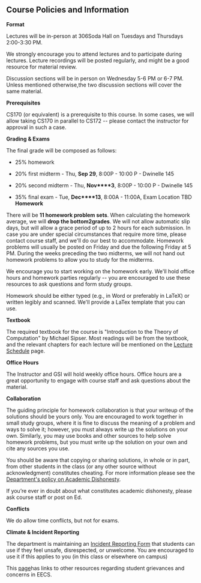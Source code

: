 ## **Course Policies and Information**

**Format**

Lectures will be in-person at 306Soda Hall on Tuesdays and Thursdays 2:00-3:30 PM.

We strongly encourage you to attend lectures and to participate during lectures. Lecture recordings will be posted regularly, and might be a good resource for material review.

Discussion sections will be in person on Wednesday 5-6 PM or 6-7 PM. Unless mentioned otherwise,the two discussion sections will cover the same material.

**Prerequisites**

CS170 (or equivalent) is a prerequisite to this course. In some cases, we will allow taking CS170 in parallel to CS172 -- please contact the instructor for approval in such a case.

**Grading & Exams**

The final grade will be composed as follows:

- 25% homework

- 20% first midterm - Thu, **Sep 29**, 8:00P - 10:00 P - Dwinelle 145

- 20% second midterm - Thu, **Nov****3**, 8:00P - 10:00 P - Dwinelle 145

- 35% final exam - Tue, **Dec****13**, 8:00A \- 11:00A, Exam Location TBD
**Homework**

There will be **11 homework problem sets**. When calculating the homework average, we will **drop the bottom****2****grades**. We will not allow automatic slip days, but will allow a grace period of up to 2 hours for each submission. In case you are under special circumstances that require more time, please contact course staff, and we'll do our best to accommodate. Homework problems will usually be posted on Friday and due the following Friday at 5 PM. During the weeks preceding the two midterms, we will not hand out homework problems to allow you to study for the midterms.

We encourage you to start working on the homework early. We'll hold office hours and homework parties regularly -- you are encouraged to use these resources to ask questions and form study groups.

Homework should be either typed (e.g., in Word or preferably in LaTeX) or written legibly and scanned. We'll provide a LaTex template that you can use.

**Textbook**

The required textbook for the course is "Introduction to the Theory of Computation" by Michael Sipser. Most readings will be from the textbook, and the relevant chapters for each lecture will be mentioned on the [Lecture Schedule](/cs-172-computability-and-complexity-fall-2022//lecture-schedule-fall-2022) page.

**Office Hours**

The Instructor and GSI will hold weekly office hours. Office hours are a great opportunity to engage with course staff and ask questions about the material.

**Collaboration**

The guiding principle for homework collaboration is that your writeup of the solutions should be yours only. You are encouraged to work together in small study groups, where it is fine to discuss the meaning of a problem and ways to solve it; however, you must always write up the solutions on your own. Similarly, you may use books and other sources to help solve homework problems, but you must write up the solution on your own and cite any sources you use.

You should be aware that copying or sharing solutions, in whole or in part, from other students in the class (or any other source without acknowledgment) constitutes cheating. For more information please see the [Department's policy on Academic Dishonesty](https://www.google.com/url?q=https%3A%2F%2Feecs.berkeley.edu%2Fresources%2Fstudents%2Facademic-dishonesty&sa=D&sntz=1&usg=AOvVaw1oNWoEoSyDmyMc2kDHnghN).

If you’re ever in doubt about what constitutes academic dishonesty, please ask course staff or post on Ed.

**Conflicts**

We do allow time conflicts, but not for exams.

**Climate & Incident Reporting**

The department is maintaining an [Incident Reporting Form](http://www.google.com/url?q=http%3A%2F%2Feecs.link%2Fclimate&sa=D&sntz=1&usg=AOvVaw1y6raCRdKMYV5Hkyujtgfo) that students can use if they feel unsafe, disrespected, or unwelcome. You are encouraged to use it if this applies to you (in this class or elsewhere on campus)

This [page](https://www.google.com/url?q=https%3A%2F%2Feecs.berkeley.edu%2Fresources%2Fstudents%2Fgrievances&sa=D&sntz=1&usg=AOvVaw0AWIRpUjZ6ZFu2hnzLpOQ4)has links to other resources regarding student grievances and concerns in EECS.
